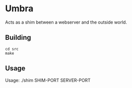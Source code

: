 Umbra
=====

Acts as a shim between a webserver and the outside world. 

## Building

	cd src
	make

## Usage

Usage: ./shim SHIM-PORT SERVER-PORT
